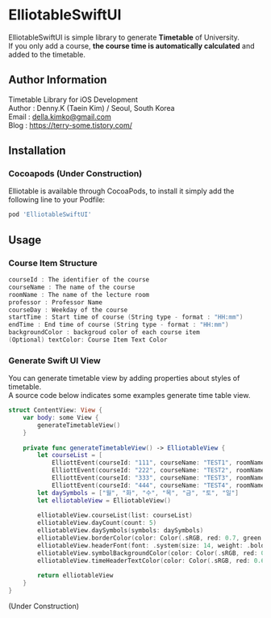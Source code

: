 # ElliotableSwiftUI
ElliotableSwiftUI is simple library to generate **Timetable** of University.   
If you only add a course, **the course time is automatically calculated** and added to the timetable.  

## Author Information  
Timetable Library for iOS Development   
Author : Denny.K (Taein Kim) / Seoul, South Korea   
Email : della.kimko@gmail.com   
Blog : https://terry-some.tistory.com/  

## Installation  
### Cocoapods (Under Construction)
Elliotable is available through CocoaPods, to install it simply add the following line to your Podfile:   
```ruby
pod 'ElliotableSwiftUI'
```

## Usage     

### Course Item Structure   
```swift
courseId : The identifier of the course   
courseName : The name of the course
roomName : The name of the lecture room
professor : Professor Name
courseDay : Weekday of the course
startTime : Start time of course (String type - format : "HH:mm")
endTime : End time of course (String type - format : "HH:mm")
backgroundColor : backgroud color of each course item
(Optional) textColor: Course Item Text Color
```

### Generate Swift UI View  
You can generate timetable view by adding properties about styles of timetable.  
A source code below indicates some examples generate time table view.  

```swift
struct ContentView: View {
    var body: some View {
        generateTimetableView()
    }
    
    private func generateTimetableView() -> ElliotableView {
        let courseList = [
            ElliottEvent(courseId: "111", courseName: "TEST1", roomName: "ROOM1", professor: "PROF1", courseDay: .monday, startTime: "09:00", endTime: "10:15", backgroundColor: .systemBlue),
            ElliottEvent(courseId: "222", courseName: "TEST2", roomName: "ROOM2", professor: "PROF1", courseDay: .tuesday, startTime: "13:30", endTime: "14:45", backgroundColor: .orange),
            ElliottEvent(courseId: "333", courseName: "TEST3", roomName: "ROOM3", professor: "PROF1", courseDay: .thursday, startTime: "19:00", endTime: "20:45", backgroundColor: UIColor(displayP3Red: 0, green: 1.0, blue: 1.0, alpha: 0.5)),
            ElliottEvent(courseId: "444", courseName: "TEST4", roomName: "ROOM4", professor: "PROF4", courseDay: .tuesday, startTime: "14:30", endTime: "18:00", backgroundColor: UIColor(displayP3Red: 1.0, green: 1.0, blue: 0, alpha: 0.5))]
        let daySymbols = ["월", "화", "수", "목", "금", "토", "일"]
        let elliotableView = ElliotableView()
        
        elliotableView.courseList(list: courseList)
        elliotableView.dayCount(count: 5)
        elliotableView.daySymbols(symbols: daySymbols)
        elliotableView.borderColor(color: Color(.sRGB, red: 0.7, green: 0.7, blue: 0.7, opacity: 1))
        elliotableView.headerFont(font: .system(size: 14, weight: .bold))
        elliotableView.symbolBackgroundColor(color: Color(.sRGB, red: 0.97, green: 0.97, blue: 0.97, opacity: 1))
        elliotableView.timeHeaderTextColor(color: Color(.sRGB, red: 0.6, green: 0.6, blue: 0.6, opacity: 1))
        
        return elliotableView
    }
}
```

(Under Construction)  
